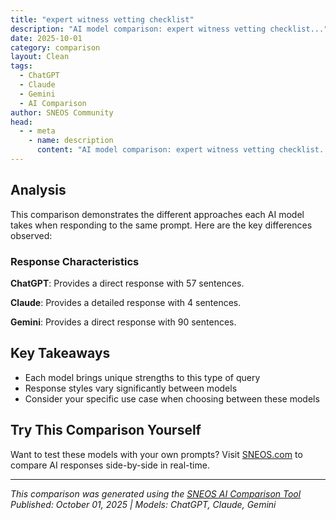 ```yaml
---
title: "expert witness vetting checklist"
description: "AI model comparison: expert witness vetting checklist..."
date: 2025-10-01
category: comparison
layout: Clean
tags:
  - ChatGPT
  - Claude
  - Gemini
  - AI Comparison
author: SNEOS Community
head:
  - - meta
    - name: description
      content: "AI model comparison: expert witness vetting checklist..."
---
```


<ChatComparison
  title="expert witness vetting checklist"
  prompt="expert witness vetting checklist"
  :responses='{
    "ChatGPT": "Certainly! Below is a comprehensive **Expert Witness Vetting Checklist** designed to help attorneys, legal teams, or firms evaluate and select qualified expert witnesses for litigation:\n\n---\n\n### Expert Witness Vetting Checklist\n\n#### 1. **Qualifications \u0026 Credentials**\n- Verify educational background (degrees, certifications) relevant to the field.\n- Confirm professional licenses and current standing with licensing boards.\n- Review professional certifications, awards, or recognitions.\n- Evaluate membership and participation in relevant professional associations.\n- Assess specialized training or continuing education in subject matter.\n\n#### 2. **Experience**\n- Assess years of professional experience in the relevant field.\n- Review prior expert witness or consulting experience in similar cases.\n- Evaluate familiarity with the jurisdiction\u2019s court system and legal standards.\n- Examine prior testimony in depositions and trial for clarity and credibility.\n- Consider experience with the type of litigation (e.g., civil, criminal, patent).\n\n#### 3. **Reputation and Credibility**\n- Check references from attorneys, clients, or colleagues.\n- Investigate any prior issues such as sanctions, disciplinary actions, or disqualifications as an expert.\n- Review publications, articles, or books authored by the expert.\n- Examine media appearances or lectures that establish authority.\n- Assess impartiality and potential conflicts of interest.\n\n#### 4. **Communication Skills**\n- Evaluate ability to clearly explain complex technical concepts in layman\u2019s terms.\n- Review sample reports, affidavits, or prior expert witness statements.\n- Seek out video or audio recordings of courtroom testimony or presentations.\n- Assess demeanor and professionalism during interviews or mock examinations.\n\n#### 5. **Availability and Commitment**\n- Confirm availability for the timeline required by the case.\n- Assess willingness to undergo deposition and testify in court if needed.\n- Clarify fees and billing arrangements, including retainer, hourly rates, and travel expenses.\n- Confirm geographic location and travel willingness if courtroom appearances are required.\n\n#### 6. **Work Product Quality**\n- Review sample expert reports for thoroughness, clarity, and adherence to relevant standards.\n- Verify methodology and scientific or technical basis for opinions.\n- Ensure opinions are well-reasoned, supported by evidence, and consistent with current industry standards.\n- Assess ability to prepare exhibits and demonstrative evidence to support testimony.\n\n#### 7. **Legal Compatibility**\n- Check for understanding of applicable legal standards (e.g., Daubert, Frye).\n- Confirm experience working with attorneys and responding to legal challenges.\n- Evaluate flexibility in adapting testimony based on case developments.\n- Ensure no advocacy bias; maintains role as an objective expert.\n\n#### 8. **Conflict of Interest Check**\n- Investigate any past relationships with parties, counsel, or issues in the case.\n- Review financial interests related to the case or involved parties.\n- Determine if they have provided prior opinions adverse to the client.\n\n#### 9. **Trial Performance**\n- Assess credibility and effectiveness under cross-examination.\n- Seek feedback from attorneys who have used the expert in trials.\n- Confirm courtroom demeanor is professional and composed.\n- Verify that expert\u2019s testimony has been accepted by judges or excluded.\n\n---\n\n### Additional Notes:\n- Consider conducting a **mock direct and cross-examination** to evaluate the expert\u2019s performance.\n- Use this checklist as a guide but tailor criteria to the specific needs of your case.\n- Document findings and maintain updated profiles of experts for quick reference.\n\n---\n\nIf you want, I can also provide specialized checklists tailored to certain fields such as medical, engineering, financial, or forensic expert witnesses. Would you like that?",
    "Claude": "# Expert Witness Vetting Checklist\n\n## Professional Qualifications \u0026 Credentials\n\n### Education \u0026 Training\n- [ ] Relevant degrees and certifications\n- [ ] Accreditation from recognized professional bodies\n- [ ] Continuing education and professional development\n- [ ] Specialized training in subject matter area\n\n### Experience \u0026 Expertise\n- [ ] Years of relevant professional experience\n- [ ] Specific experience in the subject matter of the case\n- [ ] Current vs. outdated expertise\n- [ ] Hands-on practical experience vs. theoretical knowledge only\n- [ ] Management or supervisory experience in relevant field\n\n## Professional Standing\n\n### Current Position \u0026 Employment\n- [ ] Current job title and responsibilities\n- [ ] Employer reputation and standing\n- [ ] Length of current employment\n- [ ] Professional references and recommendations\n\n### Professional History\n- [ ] Career progression and consistency\n- [ ] Any gaps in employment history\n- [ ] Reason for job changes\n- [ ] History of professional achievements and recognition\n\n## Expert Witness Experience\n\n### Testimony History\n- [ ] Number of times testified as expert witness\n- [ ] Types of cases and subject matters\n- [ ] Courts and jurisdictions where testified\n- [ ] Ratio of plaintiff vs. defense work\n- [ ] Frequency of testimony (professional witness concerns)\n\n### Performance Record\n- [ ] Outcomes of cases where testified\n- [ ] Any instances of testimony being excluded or limited\n- [ ] Judicial comments on testimony quality\n- [ ] Opposing counsel challenges and responses\n\n## Potential Red Flags\n\n### Credibility Issues\n- [ ] Any professional disciplinary actions\n- [ ] Malpractice claims or settlements\n- [ ] Criminal history or ethical violations\n- [ ] Bankruptcy or significant financial issues\n- [ ] History of contradictory testimony\n\n### Bias \u0026 Conflicts\n- [ ] Financial interest in case outcome\n- [ ] Personal relationships with parties\n- [ ] Previous involvement with opposing parties\n- [ ] Strong advocacy positions that may affect objectivity\n- [ ] Exclusive work for one side (plaintiff or defense)\n\n## Communication \u0026 Presentation Skills\n\n### Written Communication\n- [ ] Quality of written reports and opinions\n- [ ] Ability to explain complex concepts clearly\n- [ ] Professional presentation of materials\n- [ ] Timeliness in producing required documents\n\n### Oral Communication\n- [ ] Speaking ability and clarity\n- [ ] Ability to handle cross-examination\n- [ ] Professional demeanor and appearance\n- [ ] Ability to connect with jury/judge\n- [ ] Handling of hostile questioning\n\n## Technical Competence\n\n### Subject Matter Knowledge\n- [ ] Current understanding of relevant field\n- [ ] Familiarity with industry standards and practices\n- [ ] Knowledge of relevant regulations and laws\n- [ ] Understanding of opposing viewpoints\n\n### Analytical Skills\n- [ ] Methodology used in forming opinions\n- [ ] Quality of data analysis and interpretation\n- [ ] Ability to distinguish facts from opinions\n- [ ] Recognition of limitations in analysis\n\n## Practical Considerations\n\n### Availability \u0026 Logistics\n- [ ] Schedule availability for case timeline\n- [ ] Geographic location and travel requirements\n- [ ] Health and personal circumstances affecting availability\n- [ ] Competing professional commitments\n\n### Fee Structure\n- [ ] Hourly rates for different activities\n- [ ] Retainer requirements\n- [ ] Additional costs (travel, materials, etc.)\n- [ ] Payment terms and billing practices\n- [ ] Total estimated case cost\n\n## Background Investigation\n\n### Public Records Review\n- [ ] Professional licensing records\n- [ ] Court records and litigation history\n- [ ] Academic transcripts and credentials verification\n- [ ] Social media and online presence review\n- [ ] News articles and professional publications\n\n### Reference Checks\n- [ ] Professional colleagues and supervisors\n- [ ] Previous attorneys who retained expert\n- [ ] Academic references if applicable\n- [ ] Industry peers and associates\n\n## Case-Specific Evaluation\n\n### Relevance to Case\n- [ ] Direct relevance of expertise to case issues\n- [ ] Ability to address specific legal questions\n- [ ] Understanding of case facts and circumstances\n- [ ] Availability of better-qualified alternatives\n\n### Strategic Fit\n- [ ] Compatibility with case theory\n- [ ] Ability to withstand expected challenges\n- [ ] Complement to other expert witnesses\n- [ ] Overall contribution to case presentation\n\n## Documentation \u0026 Final Steps\n\n### Documentation Review\n- [ ] CV/resume accuracy verification\n- [ ] Publications and research review\n- [ ] Professional portfolio assessment\n- [ ] Sample reports and testimony transcripts\n\n### Final Vetting Steps\n- [ ] In-person or video interview\n- [ ] Reference verification completion",
    "Gemini": "Okay, let\u0027s create a comprehensive expert witness vetting checklist. This checklist is designed to help you evaluate potential expert witnesses and ensure they are qualified, credible, and suitable for your case.\n\n**I. Initial Screening \u0026 Qualifications:**\n\n*   **[ ] Case Relevance:**\n    *   Does the expert\u0027s area of expertise directly relate to the key issues in the case?  Specify the exact issues.\n    *   What specific aspects of their expertise are relevant?\n    *   Are they qualified to address the specific facts and circumstances of *this* case?\n*   **[ ] Credentials and Education:**\n    *   Verify all degrees, licenses, certifications, and professional affiliations.  (Obtain copies of documentation)\n    *   Are their degrees from accredited institutions?\n    *   Are their licenses active and in good standing?  Check for disciplinary actions.\n    *   Do their credentials match the expertise required for the case?\n*   **[ ] Experience:**\n    *   Years of experience in the relevant field.\n    *   Specific experience applying their expertise to similar situations/cases.\n    *   Experience in research, development, or application related to the specific subject matter.\n    *   Practical experience vs. purely academic experience.  Which is more valuable for this case?\n*   **[ ] Publications and Presentations:**\n    *   Review publications (books, articles, journals) and presentations in the field.\n    *   Assess the quality and relevance of their publications. Are they peer-reviewed?  Are they well-regarded in the field?\n    *   Do their publications support the opinions they are likely to offer in the case?\n    *   Are they considered a thought leader or recognized authority in their field?\n*   **[ ] Testifying Experience:**\n    *   How many times have they testified as an expert witness?\n    *   What types of cases have they testified in (civil, criminal, administrative)?\n    *   What percentage of their time is spent on expert witness work?\n    *   Obtain transcripts of prior testimony, if possible (see below).\n*   **[ ] Bias/Conflicts of Interest:**\n    *   Disclose any potential conflicts of interest (e.g., relationships with parties, previous involvement in similar cases for the opposing side, financial interests).\n    *   Does their primary income source depend on expert witness work, potentially creating a bias?\n    *   Do they have any personal or professional relationships that could be perceived as biased?\n    *   Have they ever been disqualified as an expert in a previous case?\n*   **[ ] Daubert/Frye Standards:**\n    *   Does the expert\u0027s methodology meet the applicable Daubert (federal) or Frye (state) standards for admissibility of scientific evidence?  (This may require consulting with legal counsel)\n    *   Is the methodology generally accepted in the relevant scientific community?\n    *   Has the methodology been tested and subjected to peer review?\n    *   What is the known or potential error rate of the methodology?\n    *   Are there standards controlling the operation of the methodology?\n*   **[ ] Communication Skills:**\n    *   Ability to explain complex technical information in a clear, concise, and understandable manner to a judge and jury.\n    *   Comfort level with being questioned and challenged.\n    *   Professional demeanor and appearance.\n    *   Willingness to work with the legal team and adapt their testimony as needed.\n*   **[ ] Fee Structure:**\n    *   Understand their fee structure (hourly rate, retainer, expenses).\n    *   Obtain a written agreement outlining the scope of work and payment terms.\n    *   Are their fees reasonable and customary for experts in their field?\n\n**II. In-Depth Review \u0026 Analysis:**\n\n*   **[ ] Review Prior Testimony (Crucial):**\n    *   Obtain transcripts or recordings of prior testimony (from court records, legal databases, or other attorneys).\n    *   Analyze their previous testimony for:\n        *   Consistency with their current opinions.\n        *   Credibility and persuasiveness.\n        *   Vulnerability to cross-examination.\n        *   Adherence to ethical standards.\n        *   Any instances where their testimony was criticized or discredited.\n*   **[ ] Background Check:**\n    *   Consider a background check to verify credentials, identify potential issues, and assess their overall reputation.  (Use a reputable background check service).\n*   **[ ] Literature Review:**\n    *   Conduct a thorough review of their publications and other relevant literature in the field.\n    *   Compare their opinions to the prevailing scientific or technical consensus.\n    *   Identify any potential inconsistencies or weaknesses in their arguments.\n*   **[ ] Consultation with Other Experts:**\n    *   Consult with other experts in the field to assess the potential expert\u0027s reputation and qualifications.\n    *   Get feedback on their proposed methodology and opinions.\n    *   Identify any potential challenges to their testimony.\n*   **[ ] Case-Specific Analysis:**\n    *   Provide the expert with all relevant case documents and information.\n    *   Evaluate their understanding of the case facts and their ability to apply their expertise to the specific issues.\n    *   Discuss their preliminary opinions and the basis for those opinions.\n    *   Assess their willingness to consider alternative viewpoints and adjust their opinions as new information becomes available.\n\n**III. Interview and Evaluation:**\n\n*   **[ ] Interview the Expert:**\n    *   Conduct a thorough interview to assess their knowledge, experience, and communication skills.\n    *   Ask open-ended questions to encourage them to elaborate on their opinions and reasoning.\n    *   Challenge their assumptions and explore potential weaknesses in their arguments.\n    *   Evaluate their demeanor, confidence, and ability to handle pressure.\n*   **[ ] Hypothetical Scenarios:**\n    *   Present hypothetical scenarios to assess their ability to apply their expertise to different situations.\n    *   Evaluate their problem-solving skills and their ability to think on their feet.\n*   **[ ] Cross-Examination Simulation:**\n    *   Conduct a mock cross-examination to prepare the expert for trial.\n    *   Identify potential areas of vulnerability and develop strategies to address them.\n    *   Provide feedback on their performance and help them improve their testimony.\n\n**IV. Final Decision:**\n\n*   **[ ] Weigh the Pros and Cons:**\n    *   Carefully weigh the strengths and weaknesses of the expert.\n    *   Consider the expert\u0027s qualifications, experience, credibility, and communication skills.\n*   **[ ] Legal Counsel Approval:**\n    *   Discuss your decision with your legal counsel to ensure that the expert is a good fit for the case and that their testimony will be admissible in court.\n*   **[ ] Document Your Decision:**\n    *   Document your decision-making process, including the reasons for selecting or rejecting the expert.\n    *   This documentation can be helpful if your decision is challenged later on.\n\n**Key Considerations:**\n\n*   **Early Vetting:** Start the vetting process early in the case to allow ample time for thorough evaluation.\n*   **Budget:** Be mindful of your budget and the expert\u0027s fees.\n*   **Jurisdictional Rules:** Be aware of the specific rules of evidence in your jurisdiction regarding expert testimony.\n*   **Ongoing Communication:** Maintain open communication with the expert throughout the case to ensure that they are fully informed and prepared.\n*   **Ethical Considerations:**  Always adhere to ethical guidelines when working with expert witnesses.\n\n**Disclaimer:** This checklist is a guide and should not be considered legal advice. Consult with legal counsel for specific advice related to your case.  The complexity of expert vetting can vary greatly depending on the type of case and the nature of the expertise required. Good luck!\n"
  }'
  published-date="22:23"
/>

## Analysis

This comparison demonstrates the different approaches each AI model takes when responding to the same prompt. Here are the key differences observed:

### Response Characteristics

**ChatGPT**: Provides a direct response with 57 sentences. 

**Claude**: Provides a detailed response with 4 sentences. 

**Gemini**: Provides a direct response with 90 sentences. 

## Key Takeaways

- Each model brings unique strengths to this type of query
- Response styles vary significantly between models
- Consider your specific use case when choosing between these models

## Try This Comparison Yourself

Want to test these models with your own prompts? Visit [SNEOS.com](https://sneos.com) to compare AI responses side-by-side in real-time.

---

*This comparison was generated using the [SNEOS AI Comparison Tool](https://sneos.com)*
*Published: October 01, 2025 | Models: ChatGPT, Claude, Gemini*
